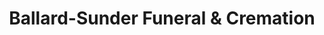 ---
title: "Ballard-Sunder Funeral & Cremation"
url: /jordan/ballard-sunder-funeral-and-cremation/
shop: funeral directors
---